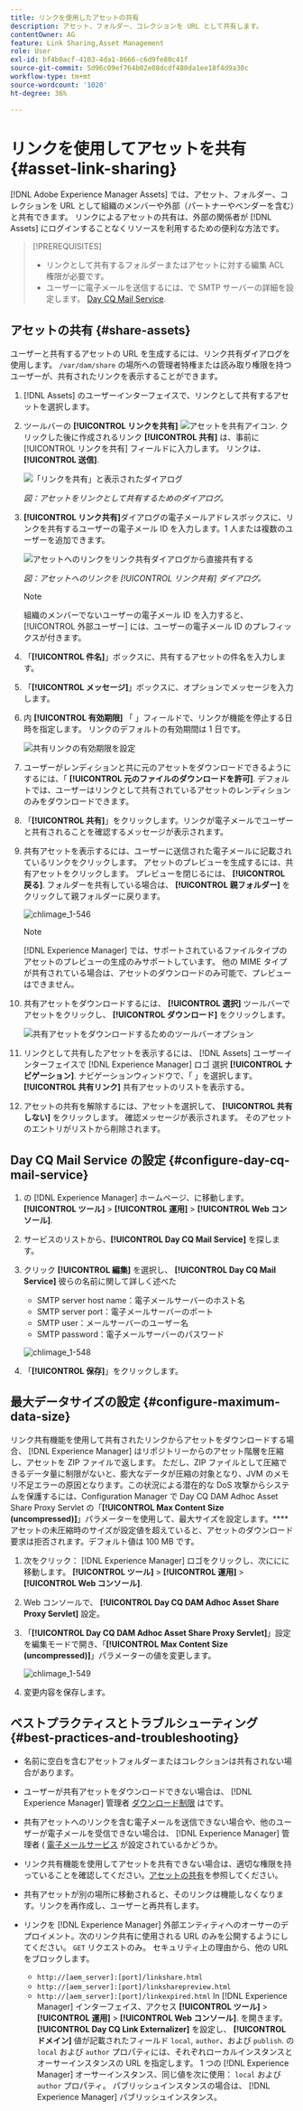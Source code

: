 ```yaml
---
title: リンクを使用したアセットの共有
description: アセット、フォルダー、コレクションを URL として共有します。
contentOwner: AG
feature: Link Sharing,Asset Management
role: User
exl-id: bf4b0acf-4103-4da1-8666-c6d9fe80c41f
source-git-commit: 5d96c09ef764b02e08dcdf480da1ee18f4d9a30c
workflow-type: tm+mt
source-wordcount: '1020'
ht-degree: 36%

---
```


# リンクを使用してアセットを共有 {#asset-link-sharing}

[!DNL Adobe Experience Manager Assets] では、アセット、フォルダー、コレクションを URL として組織のメンバーや外部（パートナーやベンダーを含む）と共有できます。 リンクによるアセットの共有は、外部の関係者が [!DNL Assets] にログインすることなくリソースを利用するための便利な方法です。

>[!PREREQUISITES]
>
>* リンクとして共有するフォルダーまたはアセットに対する編集 ACL 権限が必要です。
>* ユーザーに電子メールを送信するには、で SMTP サーバーの詳細を設定します。 [Day CQ Mail Service](#configmailservice).


## アセットの共有 {#share-assets}

ユーザーと共有するアセットの URL を生成するには、リンク共有ダイアログを使用します。 `/var/dam/share` の場所への管理者特権または読み取り権限を持つユーザーが、共有されたリンクを表示することができます。

1. [!DNL Assets] のユーザーインターフェイスで、リンクとして共有するアセットを選択します。
1. ツールバーの **[!UICONTROL リンクを共有]** ![アセットを共有アイコン](assets/assets_share.png). クリックした後に作成されるリンク **[!UICONTROL 共有]** は、事前に [!UICONTROL リンクを共有] フィールドに入力します。 リンクは、 **[!UICONTROL 送信]**.

   ![「リンクを共有」と表示されたダイアログ](assets/chlimage_1-542.png)

   *図：アセットをリンクとして共有するためのダイアログ。*

1. **[!UICONTROL リンク共有]**&#x200B;ダイアログの電子メールアドレスボックスに、リンクを共有するユーザーの電子メール ID を入力します。1 人または複数のユーザーを追加できます。

   ![アセットへのリンクをリンク共有ダイアログから直接共有する](assets/chlimage_1-543.png)

   *図：アセットへのリンクを [!UICONTROL リンク共有] ダイアログ。*

   >[!NOTE]
   >
   >組織のメンバーでないユーザーの電子メール ID を入力すると、 [!UICONTROL 外部ユーザー] には、ユーザーの電子メール ID のプレフィックスが付きます。

1. 「**[!UICONTROL 件名]**」ボックスに、共有するアセットの件名を入力します。
1. 「**[!UICONTROL メッセージ]**」ボックスに、オプションでメッセージを入力します。

1. 内 **[!UICONTROL 有効期限]** 「 」フィールドで、リンクが機能を停止する日時を指定します。 リンクのデフォルトの有効期間は 1 日です。

   ![共有リンクの有効期限を設定](assets/chlimage_1-544.png)

1. ユーザーがレンディションと共に元のアセットをダウンロードできるようにするには、「 **[!UICONTROL 元のファイルのダウンロードを許可]**. デフォルトでは、ユーザーはリンクとして共有されているアセットのレンディションのみをダウンロードできます。

1. 「**[!UICONTROL 共有]**」をクリックします。リンクが電子メールでユーザーと共有されることを確認するメッセージが表示されます。

1. 共有アセットを表示するには、ユーザーに送信された電子メールに記載されているリンクをクリックします。 アセットのプレビューを生成するには、共有アセットをクリックします。 プレビューを閉じるには、 **[!UICONTROL 戻る]**. フォルダーを共有している場合は、 **[!UICONTROL 親フォルダー]** をクリックして親フォルダーに戻ります。

   ![chlimage_1-546](assets/chlimage_1-546.png)

   >[!NOTE]
   >
   >[!DNL Experience Manager] では、サポートされているファイルタイプのアセットのプレビューの生成のみサポートしています。 他の MIME タイプが共有されている場合は、アセットのダウンロードのみ可能で、プレビューはできません。

1. 共有アセットをダウンロードするには、 **[!UICONTROL 選択]** ツールバーでアセットをクリックし、 **[!UICONTROL ダウンロード]** をクリックします。

   ![共有アセットをダウンロードするためのツールバーオプション](assets/chlimage_1-547.png)

1. リンクとして共有したアセットを表示するには、 [!DNL Assets] ユーザーインターフェイスで [!DNL Experience Manager] ロゴ 選択 **[!UICONTROL ナビゲーション]**. ナビゲーションウィンドウで、「 」を選択します。 **[!UICONTROL 共有リンク]** 共有アセットのリストを表示する。

1. アセットの共有を解除するには、アセットを選択して、 **[!UICONTROL 共有しない]** をクリックします。 確認メッセージが表示されます。 そのアセットのエントリがリストから削除されます。

## Day CQ Mail Service の設定 {#configure-day-cq-mail-service}

1. の [!DNL Experience Manager] ホームページ、に移動します。 **[!UICONTROL ツール]** > **[!UICONTROL 運用]** > **[!UICONTROL Web コンソール]**.
1. サービスのリストから、**[!UICONTROL Day CQ Mail Service]** を探します。
1. クリック **[!UICONTROL 編集]** を選択し、 **[!UICONTROL Day CQ Mail Service]** 彼らの名前に関して詳しく述べた

   * SMTP server host name：電子メールサーバーのホスト名
   * SMTP server port：電子メールサーバーのポート
   * SMTP user：メールサーバーのユーザー名
   * SMTP password：電子メールサーバーのパスワード

   ![chlimage_1-548](assets/chlimage_1-548.png)

1. 「**[!UICONTROL 保存]**」をクリックします。

## 最大データサイズの設定 {#configure-maximum-data-size}

リンク共有機能を使用して共有されたリンクからアセットをダウンロードする場合、 [!DNL Experience Manager] はリポジトリーからのアセット階層を圧縮し、アセットを ZIP ファイルで返します。 ただし、ZIP ファイルとして圧縮できるデータ量に制限がないと、膨大なデータが圧縮の対象となり、JVM のメモリ不足エラーの原因となります。この状況による潜在的な DoS 攻撃からシステムを保護するには、Configuration Manager で Day CQ DAM Adhoc Asset Share Proxy Servlet の「**[!UICONTROL Max Content Size (uncompressed)]**」パラメーターを使用して、最大サイズを設定します。****&#x200B;アセットの未圧縮時のサイズが設定値を超えていると、アセットのダウンロード要求は拒否されます。デフォルト値は 100 MB です。

1. 次をクリック： [!DNL Experience Manager] ロゴをクリックし、次ににに移動します。 **[!UICONTROL ツール]** > **[!UICONTROL 運用]** > **[!UICONTROL Web コンソール]**.
1. Web コンソールで、 **[!UICONTROL Day CQ DAM Adhoc Asset Share Proxy Servlet]** 設定。
1. 「**[!UICONTROL Day CQ DAM Adhoc Asset Share Proxy Servlet]**」設定を編集モードで開き、「**[!UICONTROL Max Content Size (uncompressed)]**」パラメーターの値を変更します。

   ![chlimage_1-549](assets/chlimage_1-549.png)

1. 変更内容を保存します。

## ベストプラクティスとトラブルシューティング {#best-practices-and-troubleshooting}

* 名前に空白を含むアセットフォルダーまたはコレクションは共有されない場合があります。
* ユーザーが共有アセットをダウンロードできない場合は、 [!DNL Experience Manager] 管理者 [ダウンロード制限](#configure-maximum-data-size) はです。
* 共有アセットへのリンクを含む電子メールを送信できない場合や、他のユーザーが電子メールを受信できない場合は、 [!DNL Experience Manager] 管理者 ( [電子メールサービス](#configure-day-cq-mail-service) が設定されているかどうか。
* リンク共有機能を使用してアセットを共有できない場合は、適切な権限を持っていることを確認してください。[アセットの共有](#share-assets)を参照してください。
* 共有アセットが別の場所に移動されると、そのリンクは機能しなくなります。リンクを再作成し、ユーザーと再共有します。

* リンクを [!DNL Experience Manager] 外部エンティティへのオーサーのデプロイメント。次のリンク共有に使用される URL のみを公開するようにしてください。 `GET` リクエストのみ。 セキュリティ上の理由から、他の URL をブロックします。

   * `http://[aem_server]:[port]/linkshare.html`
   * `http://[aem_server]:[port]/linksharepreview.html`
   * `http://[aem_server]:[port]/linkexpired.html`
   In [!DNL Experience Manager] インターフェイス、アクセス **[!UICONTROL ツール]** > **[!UICONTROL 運用]** > **[!UICONTROL Web コンソール]**. を開きます。 **[!UICONTROL Day CQ Link Externalizer]** を設定し、 **[!UICONTROL ドメイン]** 値が記載されたフィールド `local`, `author`、および `publish`. の `local` および `author` プロパティには、それぞれローカルインスタンスとオーサーインスタンスの URL を指定します。 1 つの [!DNL Experience Manager] オーサーインスタンス、同じ値を次に使用： `local` および `author` プロパティ。 パブリッシュインスタンスの場合は、 [!DNL Experience Manager] パブリッシュインスタンス。
